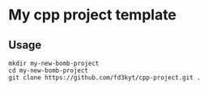 # My cpp project template

## Usage
``` shell
mkdir my-new-bomb-project
cd my-new-bomb-project
git clone https://github.com/fd3kyt/cpp-project.git .
```
